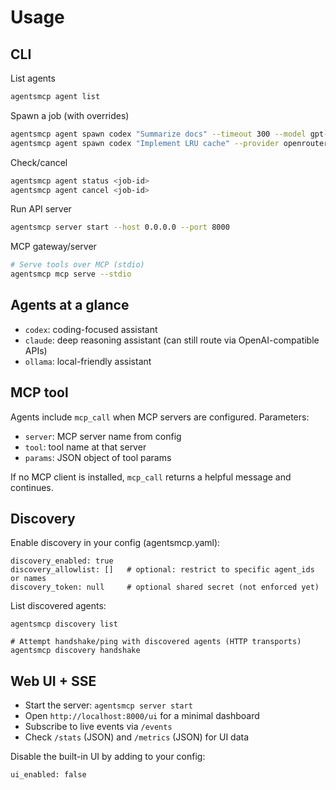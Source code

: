 # Usage

## CLI

List agents
```bash
agentsmcp agent list
```

Spawn a job (with overrides)
```bash
agentsmcp agent spawn codex "Summarize docs" --timeout 300 --model gpt-4o-mini
agentsmcp agent spawn codex "Implement LRU cache" --provider openrouter --api-base https://openrouter.ai/api/v1 --model meta-llama/llama-3.1-8b-instruct
```

Check/cancel
```bash
agentsmcp agent status <job-id>
agentsmcp agent cancel <job-id>
```

Run API server
```bash
agentsmcp server start --host 0.0.0.0 --port 8000
```

MCP gateway/server
```bash
# Serve tools over MCP (stdio)
agentsmcp mcp serve --stdio
```

## Agents at a glance
- `codex`: coding-focused assistant
- `claude`: deep reasoning assistant (can still route via OpenAI-compatible APIs)
- `ollama`: local-friendly assistant

## MCP tool
Agents include `mcp_call` when MCP servers are configured. Parameters:
- `server`: MCP server name from config
- `tool`: tool name at that server
- `params`: JSON object of tool params

If no MCP client is installed, `mcp_call` returns a helpful message and continues.
## Discovery

Enable discovery in your config (agentsmcp.yaml):

```
discovery_enabled: true
discovery_allowlist: []   # optional: restrict to specific agent_ids or names
discovery_token: null     # optional shared secret (not enforced yet)
```

List discovered agents:

```
agentsmcp discovery list

# Attempt handshake/ping with discovered agents (HTTP transports)
agentsmcp discovery handshake
```

## Web UI + SSE

- Start the server: `agentsmcp server start`
- Open `http://localhost:8000/ui` for a minimal dashboard
- Subscribe to live events via `/events`
- Check `/stats` (JSON) and `/metrics` (JSON) for UI data

Disable the built-in UI by adding to your config:

```
ui_enabled: false
```
